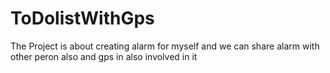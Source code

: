 # ToDolistWithGps
The Project is about creating alarm for myself and we can share alarm with other peron also and gps in also involved in it
